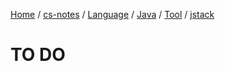 [Home](https://mengxianbin.github.io) /
[cs-notes](https://mengxianbin.github.io/cs-notes/site) /
[Language](https://mengxianbin.github.io/cs-notes/site/Language) /
[Java](https://mengxianbin.github.io/cs-notes/site/Language/Java) /
[Tool](https://mengxianbin.github.io/cs-notes/site/Language/Java/Tool) /
[jstack](https://mengxianbin.github.io/cs-notes/site/Language/Java/Tool/jstack)

# TO DO
